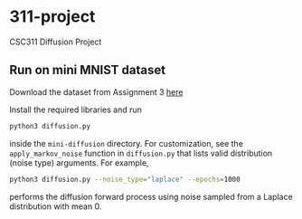 # 311-project
CSC311 Diffusion Project

## Run on mini MNIST dataset

Download the dataset from Assignment 3 [here](https://www.cs.toronto.edu/~rahulgk/courses/csc311_f23/index.html)

Install the required libraries and run
```sh
python3 diffusion.py
```
inside the ```mini-diffusion``` directory. For customization, see the ```apply_markov_noise``` function in ```diffusion.py``` that lists valid distribution (noise type) arguments. For example,
```sh
python3 diffusion.py --noise_type="laplace" --epochs=1000
```
performs the diffusion forward process using noise sampled from a Laplace distribution with mean 0.

